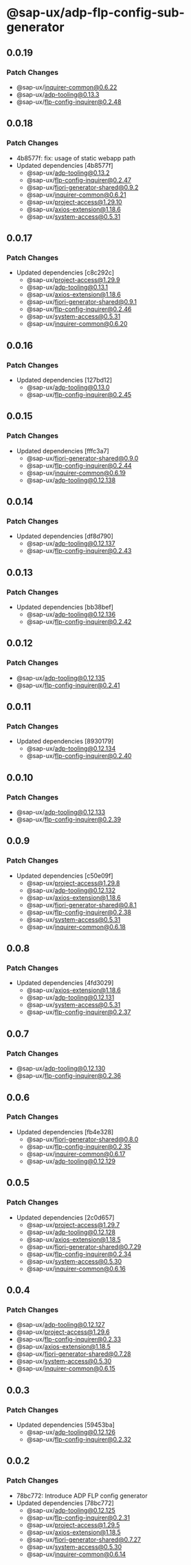 # @sap-ux/adp-flp-config-sub-generator

## 0.0.19

### Patch Changes

-   @sap-ux/inquirer-common@0.6.22
-   @sap-ux/adp-tooling@0.13.3
-   @sap-ux/flp-config-inquirer@0.2.48

## 0.0.18

### Patch Changes

-   4b8577f: fix: usage of static webapp path
-   Updated dependencies [4b8577f]
    -   @sap-ux/adp-tooling@0.13.2
    -   @sap-ux/flp-config-inquirer@0.2.47
    -   @sap-ux/fiori-generator-shared@0.9.2
    -   @sap-ux/inquirer-common@0.6.21
    -   @sap-ux/project-access@1.29.10
    -   @sap-ux/axios-extension@1.18.6
    -   @sap-ux/system-access@0.5.31

## 0.0.17

### Patch Changes

-   Updated dependencies [c8c292c]
    -   @sap-ux/project-access@1.29.9
    -   @sap-ux/adp-tooling@0.13.1
    -   @sap-ux/axios-extension@1.18.6
    -   @sap-ux/fiori-generator-shared@0.9.1
    -   @sap-ux/flp-config-inquirer@0.2.46
    -   @sap-ux/system-access@0.5.31
    -   @sap-ux/inquirer-common@0.6.20

## 0.0.16

### Patch Changes

-   Updated dependencies [127bd12]
    -   @sap-ux/adp-tooling@0.13.0
    -   @sap-ux/flp-config-inquirer@0.2.45

## 0.0.15

### Patch Changes

-   Updated dependencies [fffc3a7]
    -   @sap-ux/fiori-generator-shared@0.9.0
    -   @sap-ux/flp-config-inquirer@0.2.44
    -   @sap-ux/inquirer-common@0.6.19
    -   @sap-ux/adp-tooling@0.12.138

## 0.0.14

### Patch Changes

-   Updated dependencies [df8d790]
    -   @sap-ux/adp-tooling@0.12.137
    -   @sap-ux/flp-config-inquirer@0.2.43

## 0.0.13

### Patch Changes

-   Updated dependencies [bb38bef]
    -   @sap-ux/adp-tooling@0.12.136
    -   @sap-ux/flp-config-inquirer@0.2.42

## 0.0.12

### Patch Changes

-   @sap-ux/adp-tooling@0.12.135
-   @sap-ux/flp-config-inquirer@0.2.41

## 0.0.11

### Patch Changes

-   Updated dependencies [8930179]
    -   @sap-ux/adp-tooling@0.12.134
    -   @sap-ux/flp-config-inquirer@0.2.40

## 0.0.10

### Patch Changes

-   @sap-ux/adp-tooling@0.12.133
-   @sap-ux/flp-config-inquirer@0.2.39

## 0.0.9

### Patch Changes

-   Updated dependencies [c50e09f]
    -   @sap-ux/project-access@1.29.8
    -   @sap-ux/adp-tooling@0.12.132
    -   @sap-ux/axios-extension@1.18.6
    -   @sap-ux/fiori-generator-shared@0.8.1
    -   @sap-ux/flp-config-inquirer@0.2.38
    -   @sap-ux/system-access@0.5.31
    -   @sap-ux/inquirer-common@0.6.18

## 0.0.8

### Patch Changes

-   Updated dependencies [4fd3029]
    -   @sap-ux/axios-extension@1.18.6
    -   @sap-ux/adp-tooling@0.12.131
    -   @sap-ux/system-access@0.5.31
    -   @sap-ux/flp-config-inquirer@0.2.37

## 0.0.7

### Patch Changes

-   @sap-ux/adp-tooling@0.12.130
-   @sap-ux/flp-config-inquirer@0.2.36

## 0.0.6

### Patch Changes

-   Updated dependencies [fb4e328]
    -   @sap-ux/fiori-generator-shared@0.8.0
    -   @sap-ux/flp-config-inquirer@0.2.35
    -   @sap-ux/inquirer-common@0.6.17
    -   @sap-ux/adp-tooling@0.12.129

## 0.0.5

### Patch Changes

-   Updated dependencies [2c0d657]
    -   @sap-ux/project-access@1.29.7
    -   @sap-ux/adp-tooling@0.12.128
    -   @sap-ux/axios-extension@1.18.5
    -   @sap-ux/fiori-generator-shared@0.7.29
    -   @sap-ux/flp-config-inquirer@0.2.34
    -   @sap-ux/system-access@0.5.30
    -   @sap-ux/inquirer-common@0.6.16

## 0.0.4

### Patch Changes

-   @sap-ux/adp-tooling@0.12.127
-   @sap-ux/project-access@1.29.6
-   @sap-ux/flp-config-inquirer@0.2.33
-   @sap-ux/axios-extension@1.18.5
-   @sap-ux/fiori-generator-shared@0.7.28
-   @sap-ux/system-access@0.5.30
-   @sap-ux/inquirer-common@0.6.15

## 0.0.3

### Patch Changes

-   Updated dependencies [59453ba]
    -   @sap-ux/adp-tooling@0.12.126
    -   @sap-ux/flp-config-inquirer@0.2.32

## 0.0.2

### Patch Changes

-   78bc772: Introduce ADP FLP config generator
-   Updated dependencies [78bc772]
    -   @sap-ux/adp-tooling@0.12.125
    -   @sap-ux/flp-config-inquirer@0.2.31
    -   @sap-ux/project-access@1.29.5
    -   @sap-ux/axios-extension@1.18.5
    -   @sap-ux/fiori-generator-shared@0.7.27
    -   @sap-ux/system-access@0.5.30
    -   @sap-ux/inquirer-common@0.6.14
